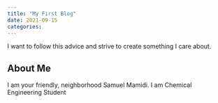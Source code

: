 ```yaml
---
title: "My First Blog"
date: 2021-09-15
categories:
---
```


I want to follow this advice and strive to create something I care about.

## About Me

I am your friendly, neighborhood Samuel Mamidi. I am Chemical Engineering Student